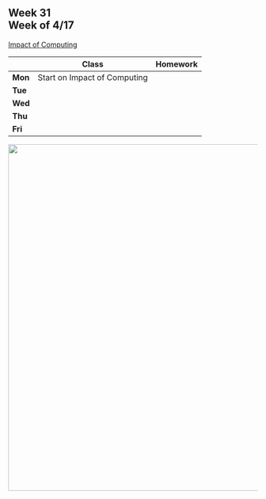 ## Week 31 <br>Week of 4/17

[Impact of Computing](/apcsp/curriculum/impact_of_computing) 

|         | Class | Homework |
| ------- | ----- | -------- |
| **Mon** |Start on Impact of Computing | |
| **Tue** | | |
| **Wed** | | |
| **Thu** | | |
| **Fri** | | |

<div style="text-align:center">
<img src="" alt="" width="700px">
</div>
